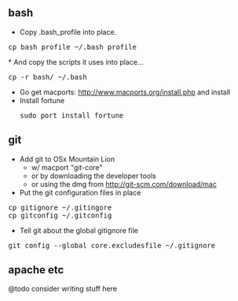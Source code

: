bash
----
* Copy .bash_profile into place.
<pre>cp bash_profile ~/.bash_profile</pre alt="_">
* And copy the scripts it uses into place...
<pre>cp -r bash/ ~/.bash</pre>
* Go get macports: http://www.macports.org/install.php and install
* Install fortune <pre>sudo port install fortune</pre>

git
---
* Add git to OSx Mountain Lion 
  * w/ macport "git-core"
  * or by downloading the developer tools
  * or using the dmg from http://git-scm.com/download/mac 
* Put the git configuration files in place
<pre>
cp gitignore ~/.gitingore
cp gitconfig ~/.gitconfig
</pre>
* Tell git about the global gitignore file
<pre>
git config --global core.excludesfile ~/.gitignore
</pre>

apache etc
----------
@todo consider writing stuff here
